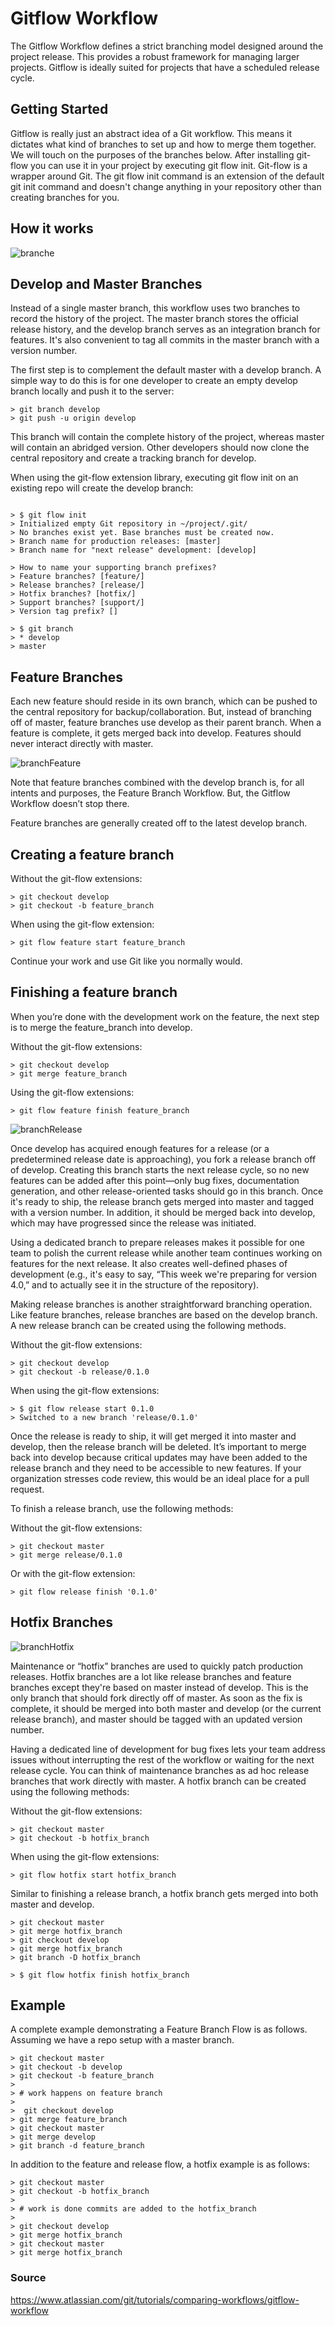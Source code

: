 # Gitflow Workflow

The Gitflow Workflow defines a strict branching model designed around the project release. This provides a robust framework for managing larger projects. Gitflow is ideally suited for projects that have a scheduled release cycle.  

## Getting Started

Gitflow is really just an abstract idea of a Git workflow. This means it dictates what kind of branches to set up and how to merge them together. We will touch on the purposes of the branches below. After installing git-flow you can use it in your project by executing git flow init. Git-flow is a wrapper around Git. The git flow init command is an extension of the default git init command and doesn't change anything in your repository other than creating branches for you.

## How it works

![branche](../../images/branch.svg)

## Develop and Master Branches

Instead of a single master branch, this workflow uses two branches to record the history of the project. The master branch stores the official release history, and the develop branch serves as an integration branch for features. It's also convenient to tag all commits in the master branch with a version number.

The first step is to complement the default master with a develop branch. A simple way to do this is for one developer to create an empty develop branch locally and push it to the server:

```Console
> git branch develop
> git push -u origin develop
```

This branch will contain the complete history of the project, whereas master will contain an abridged version. Other developers should now clone the central repository and create a tracking branch for develop.

When using the git-flow extension library, executing git flow init on an existing repo will create the develop branch:

```Console

> $ git flow init
> Initialized empty Git repository in ~/project/.git/
> No branches exist yet. Base branches must be created now.
> Branch name for production releases: [master]
> Branch name for "next release" development: [develop]

> How to name your supporting branch prefixes?
> Feature branches? [feature/]
> Release branches? [release/]
> Hotfix branches? [hotfix/]
> Support branches? [support/]
> Version tag prefix? []

> $ git branch
> * develop
> master
 ```

 ## Feature Branches

 Each new feature should reside in its own branch, which can be pushed to the central repository for backup/collaboration. But, instead of branching off of master, feature branches use develop as their parent branch. When a feature is complete, it gets merged back into develop. Features should never interact directly with master.

 ![branchFeature](../../images/branchFeature.svg)

 Note that feature branches combined with the develop branch is, for all intents and purposes, the Feature Branch Workflow. But, the Gitflow Workflow doesn’t stop there.

Feature branches are generally created off to the latest develop branch.

## Creating a feature branch

Without the git-flow extensions:

``` Console
> git checkout develop
> git checkout -b feature_branch
```
When using the git-flow extension:

``` Console
> git flow feature start feature_branch
```

Continue your work and use Git like you normally would.

## Finishing a feature branch

When you’re done with the development work on the feature, the next step is to merge the feature_branch into develop.

Without the git-flow extensions:

``` Console
> git checkout develop
> git merge feature_branch
```
Using the git-flow extensions:

``` Console
> git flow feature finish feature_branch
```
 ![branchRelease](../../images/branchRelease.svg)

 Once develop has acquired enough features for a release (or a predetermined release date is approaching), you fork a release branch off of develop. Creating this branch starts the next release cycle, so no new features can be added after this point—only bug fixes, documentation generation, and other release-oriented tasks should go in this branch. Once it's ready to ship, the release branch gets merged into master and tagged with a version number. In addition, it should be merged back into develop, which may have progressed since the release was initiated.

Using a dedicated branch to prepare releases makes it possible for one team to polish the current release while another team continues working on features for the next release. It also creates well-defined phases of development (e.g., it's easy to say, “This week we're preparing for version 4.0,” and to actually see it in the structure of the repository).

Making release branches is another straightforward branching operation. Like feature branches, release branches are based on the develop branch. A new release branch can be created using the following methods.

Without the git-flow extensions:

``` Console
> git checkout develop
> git checkout -b release/0.1.0
```

When using the git-flow extensions:

``` Console
> $ git flow release start 0.1.0
> Switched to a new branch 'release/0.1.0'
```

Once the release is ready to ship, it will get merged it into master and develop, then the release branch will be deleted. It’s important to merge back into develop because critical updates may have been added to the release branch and they need to be accessible to new features. If your organization stresses code review, this would be an ideal place for a pull request.

To finish a release branch, use the following methods:

Without the git-flow extensions:

``` Console
> git checkout master
> git merge release/0.1.0
```
Or with the git-flow extension:

``` Console
> git flow release finish '0.1.0'
```

## Hotfix Branches

 ![branchHotfix](../../images/branchHotfix.svg)

 Maintenance or “hotfix” branches are used to quickly patch production releases. Hotfix branches are a lot like release branches and feature branches except they're based on master instead of develop. This is the only branch that should fork directly off of master. As soon as the fix is complete, it should be merged into both master and develop (or the current release branch), and master should be tagged with an updated version number.

Having a dedicated line of development for bug fixes lets your team address issues without interrupting the rest of the workflow or waiting for the next release cycle. You can think of maintenance branches as ad hoc release branches that work directly with master. A hotfix branch can be created using the following methods:

Without the git-flow extensions:

``` Console
> git checkout master
> git checkout -b hotfix_branch
```
When using the git-flow extensions: 

``` Console
> git flow hotfix start hotfix_branch
```
Similar to finishing a release branch, a hotfix branch gets merged into both master and develop.

``` Console 
> git checkout master
> git merge hotfix_branch
> git checkout develop
> git merge hotfix_branch
> git branch -D hotfix_branch
```

``` Console
> $ git flow hotfix finish hotfix_branch
```

## Example

A complete example demonstrating a Feature Branch Flow is as follows. Assuming we have a repo setup with a master branch.

``` Console
> git checkout master
> git checkout -b develop
> git checkout -b feature_branch
> 
> # work happens on feature branch
>
>  git checkout develop
> git merge feature_branch
> git checkout master
> git merge develop
> git branch -d feature_branch

```
In addition to the feature and release flow, a hotfix example is as follows:

``` Console
> git checkout master
> git checkout -b hotfix_branch
> 
> # work is done commits are added to the hotfix_branch
> 
> git checkout develop
> git merge hotfix_branch
> git checkout master
> git merge hotfix_branch
```

### Source
https://www.atlassian.com/git/tutorials/comparing-workflows/gitflow-workflow